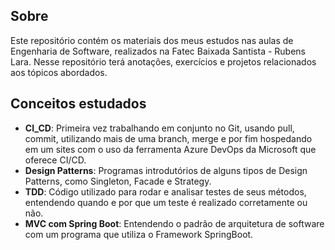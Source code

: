 ## Sobre
Este repositório contém os materiais dos meus estudos nas aulas de Engenharia de Software, realizados na Fatec Baixada Santista - Rubens Lara. Nesse repositório terá anotações, exercícios e projetos relacionados aos tópicos abordados.

## Conceitos estudados
- **CI_CD**: Primeira vez trabalhando em conjunto no Git, usando pull, commit, utilizando mais de uma branch, merge e por fim hospedando em um sites com o uso da ferramenta Azure DevOps da Microsoft que oferece CI/CD.
- **Design Patterns**: Programas introdutórios de alguns tipos de Design Patterns, como Singleton, Facade e Strategy.
- **TDD**: Código utilizado para rodar e analisar testes de seus métodos, entendendo quando e por que um teste é realizado corretamente ou não.
- **MVC com Spring Boot**: Entendendo o padrão de arquitetura de software com um programa que utiliza o Framework SpringBoot.

